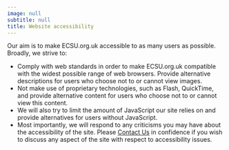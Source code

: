 ```yaml
---
image: null
subtitle: null
title: Website accessibility
---
```


Our aim is to make ECSU.org.uk accessible to as many users as possible. Broadly, we strive to:

- Comply with web standards in order to make ECSU.org.uk compatible with the widest possible range of web browsers.
Provide alternative descriptions for users who choose not to or cannot view images.
- Not make use of proprietary technologies, such as Flash, QuickTime, and provide alternative content for users who choose not to or cannot view this content.
- We will also try to limit the amount of JavaScript our site relies on and provide alternatives for users without JavaScript.
- Most importantly, we will respond to any criticisms you may have about the accessibility of the site. Please [Contact Us](/info/feedback.html) in confidence if you wish to discuss any aspect of the site with respect to accessibility issues.